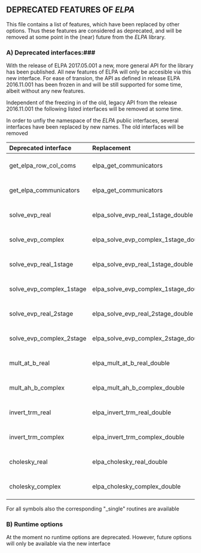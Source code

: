 ## DEPRECATED FEATURES OF *ELPA* ##

This file contains a list of features, which have been replaced by other options.
Thus these features are considered as deprecated, and will be removed at some point
in the (near) future from the *ELPA* library.

### A) Deprecated interfaces:###

With the release of ELPA 2017.05.001 a new, more general API for the library has
been published. All new features of ELPA will only be accesible via this new interface.
For ease of transion, the API as defined in release ELPA 2016.11.001 has been frozen in
and will be still supported for some time, albeit without any new features.

Independent of the freezing in of the old, legacy API from the release 2016.11.001 the
following listed interfaces will be removed at some time.

In order to unfiy the namespace of the *ELPA* public interfaces, several interfaces
have been replaced by new names. The old interfaces will be removed


| Deprecated interface     |        Replacement                    |        Comment                |
|:------------------------ |:------------------------------------- |:----------------------------- |
| get_elpa_row_col_coms    | elpa_get_communicators                | (removed since 2017.11.001)   | 
| get_elpa_communicators   | elpa_get_communicators                | (removed since 2017.11.001)   | 
| solve_evp_real           | elpa_solve_evp_real_1stage_double     | (removed since 2017.11.001)   | 
| solve_evp_complex        | elpa_solve_evp_complex_1stage_double  | (removed since 2017.11.001)   | 
| solve_evp_real_1stage    | elpa_solve_evp_real_1stage_double     | will be removed 2018.11.001   | 
| solve_evp_complex_1stage | elpa_solve_evp_complex_1stage_double  | will be removed 2018.11.001   | 
| solve_evp_real_2stage    | elpa_solve_evp_real_2stage_double     | will be removed 2018.11.001   | 
| solve_evp_complex_2stage | elpa_solve_evp_complex_2stage_double  | will be removed 2018.11.001   | 
| mult_at_b_real           | elpa_mult_at_b_real_double            | will be removed 2018.11.001   | 
| mult_ah_b_complex        | elpa_mult_ah_b_complex_double         | will be removed 2018.11.001   | 
| invert_trm_real          | elpa_invert_trm_real_double           | will be removed 2018.11.001   | 
| invert_trm_complex       | elpa_invert_trm_complex_double        | will be removed 2018.11.001   | 
| cholesky_real            | elpa_cholesky_real_double             | will be removed 2018.11.001   | 
| cholesky_complex         | elpa_cholesky_complex_double          | will be removed 2018.11.001   | 

For all symbols also the corresponding "_single" routines are available



### B) Runtime options ###
At the moment no runtime options are deprecated. However, future options will only be available via the new
interface
